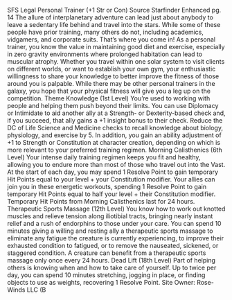 SFS Legal Personal Trainer (+1 Str or Con)
Source Starfinder Enhanced pg. 14
The allure of interplanetary adventure can lead just about anybody to leave a sedentary life behind and travel into the stars. While some of these people have prior training, many others do not, including academics, vidgamers, and corporate suits. That’s where you come in! As a personal trainer, you know the value in maintaining good diet and exercise, especially in zero gravity environments where prolonged habitation can lead to muscular atrophy. Whether you travel within one solar system to visit clients on different worlds, or want to establish your own gym, your enthusiastic willingness to share your knowledge to better improve the fitness of those around you is palpable. While there may be other personal trainers in the galaxy, you hope that your physical fitness will give you a leg up on the competition.
Theme Knowledge (1st Level)
You’re used to working with people and helping them push beyond their limits. You can use Diplomacy or Intimidate to aid another ally at a Strength- or Dexterity-based check and, if you succeed, that ally gains a +1 insight bonus to their check. Reduce the DC of Life Science and Medicine checks to recall knowledge about biology, physiology, and exercise by 5. In addition, you gain an ability adjustment of +1 to Strength or Constitution at character creation, depending on which is more relevant to your preferred training regimen.
Morning Calisthenics (6th Level)
Your intense daily training regimen keeps you fit and healthy, allowing you to endure more than most of those who travel out into the Vast. At the start of each day, you may spend 1 Resolve Point to gain temporary Hit Points equal to your level + your Constitution modifier. Your allies can join you in these energetic workouts, spending 1 Resolve Point to gain temporary Hit Points equal to half your level + their Constitution modifier. Temporary Hit Points from Morning Calisthenics last for 24 hours.
Therapeutic Sports Massage (12th Level)
You know how to work out knotted muscles and relieve tension along iliotibial tracts, bringing nearly instant relief and a rush of endorphins to those under your care. You can spend 10 minutes giving a willing and resting ally a therapeutic sports massage to eliminate any fatigue the creature is currently experiencing, to improve their exhausted condition to fatigued, or to remove the nauseated, sickened, or staggered condition. A creature can benefit from a therapeutic sports massage only once every 24 hours.
Dead Lift (18th Level)
Part of helping others is knowing when and how to take care of yourself. Up to twice per day, you can spend 10 minutes stretching, jogging in place, or finding objects to use as weights, recovering 1 Resolve Point.
Site Owner: Rose-Winds LLC (B